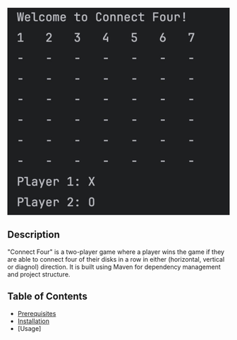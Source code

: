 

![Set up Image](./images/setup.jpg)

## Description 

"Connect Four" is a two-player game where a player wins the game if they are able to connect four of their disks in a row in either (horizontal, vertical or diagnol) direction. It is built using Maven for dependency management and project structure. 


## Table of Contents

- [Prerequisites](#prerequisites)
- [Installation](#installation)
- [Usage]

 

